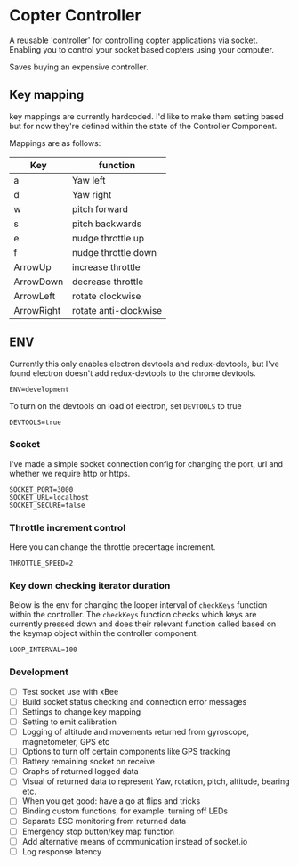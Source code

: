 Copter Controller 
===

A reusable 'controller' for controlling copter applications via socket. Enabling you to control your socket based copters using your computer.

Saves buying an expensive controller.

## Key mapping

key mappings are currently hardcoded. I'd like to make them setting based but for now they're defined within the state of the Controller Component.

Mappings are as follows:

Key | function
--- | ---
a | Yaw left
d | Yaw right
w | pitch forward
s | pitch backwards
e | nudge throttle up
f | nudge throttle down
ArrowUp | increase throttle
ArrowDown | decrease throttle
ArrowLeft | rotate clockwise
ArrowRight | rotate anti-clockwise

## ENV 
Currently this only enables electron devtools and redux-devtools, but I've found electron doesn't add redux-devtools to the chrome devtools.
```
ENV=development
```
To turn on the devtools on load of electron, set `DEVTOOLS` to true
```
DEVTOOLS=true
```
### Socket
I've made a simple socket connection config for changing the port, url and whether we require http or https.
```
SOCKET_PORT=3000
SOCKET_URL=localhost
SOCKET_SECURE=false
```

### Throttle increment control
Here you can change the throttle precentage increment.
```
THROTTLE_SPEED=2
```

### Key down checking iterator duration
Below is the env for changing the looper interval of `checkKeys` function within the controller. The `checkKeys` function checks which keys are currently pressed down and does their relevant function called based on the keymap object within the controller component.  
```
LOOP_INTERVAL=100
```

### Development 

- [ ] Test socket use with xBee
- [ ] Build socket status checking and connection error messages
- [ ] Settings to change key mapping
- [ ] Setting to emit calibration 
- [ ] Logging of altitude and movements returned from gyroscope, magnetometer, GPS etc
- [ ] Options to turn off certain components like GPS tracking
- [ ] Battery remaining socket on receive 
- [ ] Graphs of returned logged data
- [ ] Visual of returned data to represent Yaw, rotation, pitch, altitude, bearing etc.
- [ ] When you get good: have a go at flips and tricks 
- [ ] Binding custom functions, for example: turning off LEDs 
- [ ] Separate ESC monitoring from returned data
- [ ] Emergency stop button/key map function 
- [ ] Add alternative means of communication instead of socket.io
- [ ] Log response latency 
